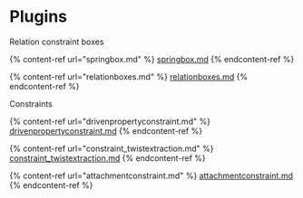 # Plugins

Relation constraint boxes

{% content-ref url="springbox.md" %}
[springbox.md](springbox.md)
{% endcontent-ref %}

{% content-ref url="relationboxes.md" %}
[relationboxes.md](relationboxes.md)
{% endcontent-ref %}

Constraints

{% content-ref url="drivenpropertyconstraint.md" %}
[drivenpropertyconstraint.md](drivenpropertyconstraint.md)
{% endcontent-ref %}

{% content-ref url="constraint_twistextraction.md" %}
[constraint\_twistextraction.md](constraint\_twistextraction.md)
{% endcontent-ref %}

{% content-ref url="attachmentconstraint.md" %}
[attachmentconstraint.md](attachmentconstraint.md)
{% endcontent-ref %}
